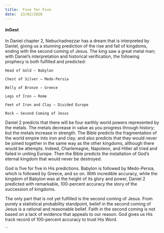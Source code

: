 ```yaml
---
title:  Five for Five
date:  23/02/2020
---
```


#### inGest

In Daniel chapter 2, Nebuchadnezzar has a dream that is interpreted by Daniel, giving us a stunning prediction of the rise and fall of kingdoms, ending with the second coming of Jesus. The king saw a great metal man; with Daniel’s interpretation and historical verification, the following prophecy is both fulfilled and predicted:

`Head of Gold – Babylon`

`Chest of Silver – Medo-Persia`

`Belly of Bronze – Greece`

`Legs of Iron – Rome`

`Feet of Iron and Clay – Divided Europe`

`Rock – Second Coming of Jesus`

Daniel 2 predicts that there will be four earthly world powers represented by the metals. The metals decrease in value as you progress through history; but the metals increase in strength. The Bible predicts the fragmentation of the world empire into iron and clay; and also predicts that they would never be joined together in the same way as the other kingdoms, although there would be attempts. Indeed, Charlemagne, Napoleon, and Hitler all tried and failed in uniting Europe. Then the Bible predicts the installation of God’s eternal kingdom that would never be destroyed.

God is five for five in His predictions. Babylon is followed by Medo-Persia, which is followed by Greece, and so on. With incredible accuracy, while the kingdom of Babylon was at the height of its glory and power, Daniel 2 predicted with remarkable, 100-percent accuracy the story of the succession of kingdoms.

The only part that is not yet fulfilled is the second coming of Jesus. From purely a statistical probability standpoint, belief in the second coming of Jesus is a rational and reasonable belief. Faith in the second coming is not based on a lack of evidence that appeals to our reason. God gives us His track record of 100-percent accuracy to trust His Word.

``